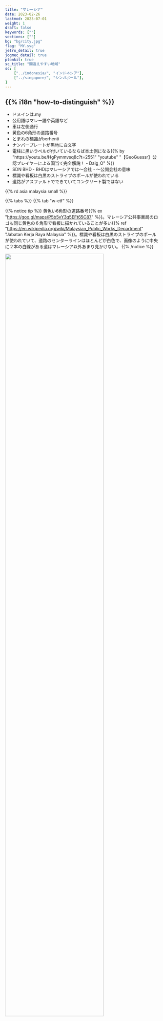 ```yaml
---
title: "マレーシア"
date: 2023-02-26
lastmod: 2023-07-01
weight: 1
draft: false
keywords: [""]
sections: [""]
bg: "bg/city.jpg"
flag: "MY.svg"
jetro_detail: true
jogmec_detail: true
plonkit: true
sc_title: "間違えやすい地域"
sc: [
    ["../indonesia/", "インドネシア"],
    ["../singapore/", "シンガポール"],
]
---
```


<div class="main-desciption country-description">
    <h2 class="section-title">{{% i18n "how-to-distinguish" %}}</h2>
    <ul class="rule-list">
        <li>ドメインは<span class="quiz">.my</span></li>
        <li>公用語はマレー語や英語など</li>
        <li>車は<span class="quiz">左側</span>通行</li>
        <li><span class="quiz">黄</span>色の6角形の道路番号</li>
        <li>とまれの標識が<span class="quiz">berhenti</span></li>
        <li>ナンバープレートが<span class="quiz">黒地に白文字</span></li>
        <li>電柱に<span class="quiz">黒いラベル</span>が付いているならば本土側になる{{% by "https://youtu.be/HgPymmvsq8c?t=2551" "youtube" "【GeoGuessr】公認プレイヤーによる国当て完全解説！ - Daig_O" %}}</li>
        <li>SDN BHD・BHDはマレーシアでは～会社・～公開会社の意味</li>
        <li>標識や看板は白黒のストライプのポールが使われている</li>
        <li>道路がアスファルトでできていてコンクリート製ではない</li>
    </ul>
    {{% rd asia malaysia small %}}
</div>



{{% tabs %}}
{{% tab "w-etf" %}}

{{% notice tip %}}
黄色い6角形の道路番号{{% ex "https://goo.gl/maps/P5b5vY3q5EFt65C87" %}}。マレーシア公共事業局のロゴも同じ黄色の６角形で看板に描かれていることが多い{{% ref "https://en.wikipedia.org/wiki/Malaysian_Public_Works_Department" "Jabatan Kerja Raya Malaysia" %}}。標識や看板は白黒のストライプのポールが使われていて、道路のセンターラインはほとんどが<span class="quiz">白</span>色で、画像のように中央に２本の<span class="quiz">白</span>線がある道はマレーシア以外あまり見かけない。
{{% /notice %}}


<div class="googlemap-if unclickable no-margin">
<img src="road.jpg" width="80%" />
</div>

<div class="googlemap-if unclickable">
<img src="./r/Jkr-ft1.svg" width="100px" style="margin:10px" />
<img src="Malaysian_Public_Works_Department.png" width="102px" style="margin:10px" />
<img src="./r/Jkr-k602.svg" width="100px" style="margin:10px" />
</div>

{{% notice tip %}}
とまれの標識が<span class="quiz">berhenti</span>{{% ex "https://goo.gl/maps/4REZ41crzJ78Gvku7" "https://maps.app.goo.gl/fWQbsbNztk11KAWM6" %}}。
{{% /notice %}}
<div class="googlemap-if">
<img src="./960px-Kampung_Kenangan_Dato'_Onn_2_1.jpg" width="95%" alt="マレーシアの止まれの標識"/>
</div>

{{% notice tip %}}
電柱に<span class="quiz">黒いラベル</span>があるならばボルネオ側ではなく本土側{{% ex "https://goo.gl/maps/YQD7zudhP7gvPQ5Z8" "https://goo.gl/maps/5j7Hzz1tBCcATtng8" "https://goo.gl/maps/okyaq9kLeWMKRu54A" %}}{{% by "https://youtu.be/HgPymmvsq8c?t=2551" "youtube" "【GeoGuessr】公認プレイヤーによる国当て完全解説！ - Daig_O" %}}。ただしインドネシアのリアウ諸島にある黒いラベルっぽいもの{{% ex "https://goo.gl/maps/orFPcKqtGHpvKZYP7" "https://goo.gl/maps/ojX1sp7TheqCbviM9" %}}で国を外したことがあるので周りもちゃんと見る。
{{% /notice %}}
<div class="googlemap-if no-margin">
<p><a href="https://commons.wikimedia.org/wiki/File:Peserai,_83000,_Johor,_Malaysia_-_panoramio_(1).jpg#/media/File:Peserai,_83000,_Johor,_Malaysia_-_panoramio_(1).jpg"><img src="https://upload.wikimedia.org/wikipedia/commons/7/73/Peserai%2C_83000%2C_Johor%2C_Malaysia_-_panoramio_%281%29.jpg" alt="Peserai, 83000, Johor, Malaysia - panoramio (1).jpg" width="90%"></a></p>
<p>By Ardeka Balian Aga Fo…, <a href="https://creativecommons.org/licenses/by-sa/3.0" title="Creative Commons Attribution-Share Alike 3.0">CC BY-SA 3.0</a>, <a href="https://commons.wikimedia.org/w/index.php?curid=56022236">Link</a></p>
</div>

{{% notice tip %}}
モザイクのかかり方によってはナンバープレートが２つに分かれて見える。３つに分かれているならインドネシアかも。
{{% /notice %}}

<div class="googlemap-if">
<iframe src="https://www.google.com/maps/embed?pb=!4v1683171861035!6m8!1m7!1sYEoHd0EO8M2UlwN_edGegA!2m2!1d3.736140628903989!2d113.780365519882!3f301.0765270440488!4f-12.8065474911877!5f3.325193203789971" width="575" height="295" style="border:0;" allowfullscreen="" loading="lazy" referrerpolicy="no-referrer-when-downgrade"></iframe>
</div>

{{% lb 50 small %}}
<img src="2023-05-04-12-38-44.png" width="50%"/>

By Slleong - Own work, <a href="https://creativecommons.org/licenses/by-sa/3.0/deed.ja">CC BY-SA 3.0</a>, <a href="https://commons.wikimedia.org/w/index.php?curid=9529171">Wikimedia Commons(Link)</a>
{{% /lb %}}

{{% notice tip %}}
アスファルトの道路が多くコンクリート道路が少ない。コンクリート道路は離島などの極端な場所{{% ex "https://goo.gl/maps/mp53Cutjb9t8TXfx7" "https://goo.gl/maps/sEo5nN4GpnKS7YBp8" "https://goo.gl/maps/iwpVBePBdapZv4w56" %}}以外ではあまり見ない。また、マレーシアの道端の看板やボラードには地名と道路番号が書いてあることが多い{{% ex "https://goo.gl/maps/DTB8z4GMhRH92Nbe9" %}}。
{{% /notice %}}

<div class="googlemap-if unclickable">
<img src="./road-surface.png" width="90%">
</div>


{{% notice tip %}}
マレーシアの石油及びガスの供給を行う大手国営企業ペトロナスが運営するペトロナス・ガス（Petronas Gas Bhd）があり看板に場所が書いてある{{% ref "https://www.petronas.com/pgb/" "PETRONAS Gas Berhad (PGB)" %}}。以下の例は{{% goto "https://goo.gl/maps/uwDiMQXYg3BihAjSA" "Lundu" %}}のガソリンスタンド。ペトロ🍆。
{{% /notice %}}

<div class="googlemap-if">
<a data-flickr-embed="true" href="https://www.flickr.com/photos/billygabriel/5372224046/in/photolist-9bJ43w-8QpZKL-9bEzdg-nvL2xS-bUgAbT-2mE8sjh-fFKs4Q-2mE44z8-RUaAcE-8uFLKU-bVcaJ4-PNvA1o-R15Md1-ccz1kq-2mYYVcq-nEiFFQ-nEiF6m-nJ8Miz-ccyAPA-2mE5bwz-bVcDNz-A4v46-ABPw3d-2jAjDCf-5CnER3-cbgDSy-SWMWF1-5FLWJU-6M2N3M-6M2Rz6-6M2PzF-PkiP4-5FLWJW-RUayRU-ecEScJ-p5s4es-SWMY8Q-ccA7Tu-8t4eri-2e6Ddew-NgZr15-5FS3JF-2kA1huM-Bzm6yx-21rD6FW-V9Z17Z-Nkdag4-2dNGFdZ-8t7c9m-2mE44jd" title="Petronas Gas station"><img src="https://live.staticflickr.com/5003/5372224046_a878d9b0a2_z.jpg" width="640" height="480" alt="Petronas Gas station"/></a><script async src="//embedr.flickr.com/assets/client-code.js" charset="utf-8"></script>
</div>


{{% notice tip %}}
『AWAS』はマレー語で注意の意味{{% ex "https://maps.app.goo.gl/w4Yi8siCXuUafbgM8" %}}。
{{% /notice %}}

<div class="googlemap-if">
<img src="./640px-Tasik_Y_Recreational_Park_5.jpg" width="600">
</div>


{{% /tab %}}
{{% tab "w-commercial" %}}
{{% notice tip %}}
SDN BHD、BHDはマレーシアでは～会社、～公開会社の意味
{{% /notice %}}
<div class="googlemap-if">
<iframe src="https://www.google.com/maps/embed?pb=!4v1681094513055!6m8!1m7!1sYRlhpp1aBIpZxijvoVu0ZA!2m2!1d4.592198714091221!2d101.0844063944407!3f298.35050437596914!4f16.795660891195553!5f3.325193203789971" width="295" height="295" style="border:0;" allowfullscreen="" loading="lazy" referrerpolicy="no-referrer-when-downgrade"></iframe>
<iframe src="https://www.google.com/maps/embed?pb=!4v1680608840026!6m8!1m7!1sX5lIc524AiJNKc-mfpjJ5w!2m2!1d3.069872218239332!2d101.5488705795945!3f110.14004331524838!4f-3.514524711095703!5f3.325193203789971" width="295" height="295" style="border:0;" allowfullscreen="" loading="lazy" referrerpolicy="no-referrer-when-downgrade"></iframe>
</div>
{{% /tab %}}
{{% tab "🎥" %}}
<div class="googlemap-if">
<iframe width="590" height="295" src="https://www.youtube.com/embed/Bsd_bvTY0_w" title="YouTube video player" frameborder="0" allow="accelerometer; autoplay; clipboard-write; encrypted-media; gyroscope; picture-in-picture; web-share" allowfullscreen></iframe>
</div>
{{% /tab %}}
{{% /tabs %}}



<div class="main-desciption area-description">
    <h2 class="section-title">{{% i18n "narrow-down-the-area" %}}</h2>
    <ul class="rule-list">
        <li>ジャウィ文字の表記が通り名やスーパーの看板にあるときは半島側の北部か南部の可能性がある{{% ref "https://en.wikipedia.org/wiki/Jawi_script" "Jawi script" %}}。</li>
        <li>農業分布に偏りがある
            <ul>
                <li>アブラヤシのプランテーションは本土東側とSabah周辺に多い</li>
                <li>田んぼがある場合は本土の北部側のケースが多い</li>
                <li>データ提供元：<a href="https://ipad.fas.usda.gov/countrysummary/default.aspx?id=MY">U.S. Philippines Production Country Summary(U.S. Department of Agriculture)</a></li>
            </ul>
        </li>
        <li>『<a href="https://docs.google.com/document/d/1BYu38SKT5Gej-jjHZ0cESvmRGPGT1KqaBpRgQa3Ctz0/edit">The Malaysia Doc by zi8gzag</a>』が詳しいのでこれを参照する</li>
    </ul>
</div>

{{% tabs %}}
{{% tab "ジャウィ文字" %}}
{{% notice tip %}}
半島北部（トレンガヌ州・クランタン州・ケダ州・プルリス州）と半島南部（ジョホール州、シンガポールに一番近い州）でよく使用される。ただしこの看板が黄色ならば<span class="quiz">ジョホール</span>州である可能性が高い{{% ref "https://docs.google.com/document/d/1BYu38SKT5Gej-jjHZ0cESvmRGPGT1KqaBpRgQa3Ctz0/edit" "The Malaysia Doc by zi8gzag" %}}。インドネシアのリアウ州やリアウ諸島でもこの文字がある。
{{% /notice %}}

<div class="googlemap-if">
<img src="./signboard_with_islamic_calligraphy.jpg" width="95%">
</div>
{{% /tab %}}
{{% tab "アブラヤシ" %}}
<div class="googlemap-if unclickable">
<img src="2023-05-11-14-03-32.png" width="90%"/>
</div>

{{% notice tip %}}
赤<span style="color: red;">●</span>のPalm Oil Mill周辺には大規模なパームのプランテーションが広がっていることが多い。Sarawakの中部は道路があまりないので、大規模なプランテーションがある場合はSabahの東側に寄せてみる？
{{% /notice %}}


<div class="googlemap-if">
<iframe src="https://www.google.com/maps/embed?pb=!4v1683781808462!6m8!1m7!1sZaUVLl9S1qZG0kqPOxasPg!2m2!1d5.149618991020001!2d118.2227603125666!3f353.7620043272403!4f2.4044239282482636!5f1.7698202104649674" width="590" height="280" style="border:0;" allowfullscreen="" loading="lazy" referrerpolicy="no-referrer-when-downgrade"></iframe>
</div>

{{% /tab %}}
{{% tab "コメ" %}}
<div class="googlemap-if unclickable">
<img src="2023-05-11-14-03-53.png" width="90%"/>
</div>

{{% notice tip %}}
田んぼは一番北の地域に多い
{{% /notice %}}

<div class="googlemap-if">
<iframe src="https://www.google.com/maps/embed?pb=!4v1683781975727!6m8!1m7!1sKVRNUq1XkjFkTlt-FWwJ7A!2m2!1d6.257753139942261!2d100.3186941871063!3f100.26260459083646!4f1.0836826427593422!5f1.4588197954522921" width="590" height="280" style="border:0;" allowfullscreen="" loading="lazy" referrerpolicy="no-referrer-when-downgrade"></iframe>
</div>
{{% /tab %}}
{{% /tabs %}}


<div class="main-desciption area-description">
    <h2 class="section-title">{{% i18n "narrow-down-the-city" %}}</h2>
    <ul class="rule-list">
        <li>マブール島というスキューバダイビングができるリゾート地がある{{% ex "https://goo.gl/maps/RB8M8NmTHae4sWGp9" "https://goo.gl/maps/otfpmTA2xywn9AuA8" %}}</li>
        <li>ティオマン島は運転手の手が映っている</li>
    </ul>
</div>

{{% tabs %}}
{{% tab "マブール島" %}}
{{% notice tip %}}
場所はマレーシアの最も東の場所{{% ex "https://goo.gl/maps/RB8M8NmTHae4sWGp9" "https://goo.gl/maps/otfpmTA2xywn9AuA8" %}}。
{{% /notice %}}

<div class="googlemap-if unclickable">
<img src="./mabul_island_semporna_sabah.jpg" wdith="90%" />
</div>
{{% /tab %}}
{{% tab "ティオマン島" %}}

{{% notice tip %}}
マレーシアでは非常に珍しいコンクリート道路。一般に重機が持ち込めない離島のような辺鄙な場所はコンクリート道路が多い。アスファルトを均等に圧延できない斜面が多い場所もコンクリート道路が多い。山が多いタイ、離島が多いフィリピン{{% ex "https://maps.app.goo.gl/siH6NTBD1aNM3XDj8" %}}、コロンビアの山間部{{% ex "https://maps.app.goo.gl/cayVSUSkmX24XTLB8" %}}などもコンクリート道路が見られる。
{{% /notice %}}

<div class="googlemap-if">
<iframe src="https://www.google.com/maps/embed?pb=!4v1691904266081!6m8!1m7!1s4XDQlxUS-63_ZoeO0ifCLg!2m2!1d2.815183796206949!2d104.1546025502086!3f255.77!4f-24.680000000000007!5f0.4000000000000002" width="400" height="300" style="border:0;" allowfullscreen="" loading="lazy" referrerpolicy="no-referrer-when-downgrade"></iframe>
</div>
{{% /tab %}}
{{% /tabs %}}